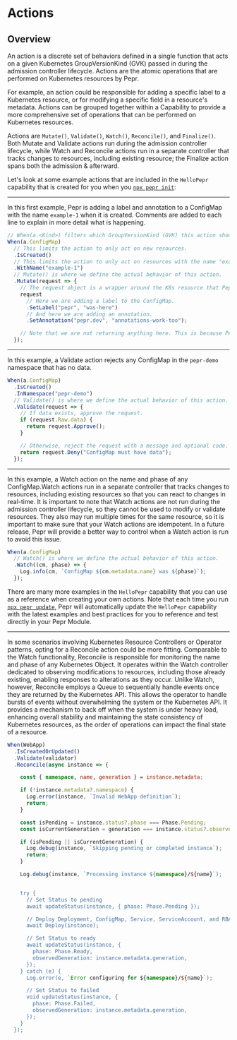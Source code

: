 # Actions

## Overview

An action is a discrete set of behaviors defined in a single function that acts on a given Kubernetes GroupVersionKind (GVK) passed in during the admission controller lifecycle. Actions are the atomic operations that are performed on Kubernetes resources by Pepr.

For example, an action could be responsible for adding a specific label to a Kubernetes resource, or for modifying a specific field in a resource's metadata. Actions can be grouped together within a Capability to provide a more comprehensive set of operations that can be performed on Kubernetes resources.

Actions are `Mutate()`, `Validate()`, `Watch()`, `Reconcile()`, and `Finalize()`. Both Mutate and Validate actions run during the admission controller lifecycle, while Watch and Reconcile actions run in a separate controller that tracks changes to resources, including existing resource; the Finalize action spans both the admission & afterward.

Let's look at some example actions that are included in the `HelloPepr` capability that is created for you when you [`npx pepr init`](./010_pepr-cli.md#pepr-init):

---

In this first example, Pepr is adding a label and annotation to a ConfigMap with the name `example-1` when it is created. Comments are added to each line to explain in more detail what is happening.

```ts
// When(a.<Kind>) filters which GroupVersionKind (GVK) this action should act on.
When(a.ConfigMap)
  // This limits the action to only act on new resources.
  .IsCreated()
  // This limits the action to only act on resources with the name "example-1".
  .WithName("example-1")
  // Mutate() is where we define the actual behavior of this action.
  .Mutate(request => {
    // The request object is a wrapper around the K8s resource that Pepr is acting on.
    request
      // Here we are adding a label to the ConfigMap.
      .SetLabel("pepr", "was-here")
      // And here we are adding an annotation.
      .SetAnnotation("pepr.dev", "annotations-work-too");

    // Note that we are not returning anything here. This is because Pepr is tracking the changes in each action automatically.
  });
```

---

In this example, a Validate action rejects any ConfigMap in the `pepr-demo` namespace that has no data.

```ts
When(a.ConfigMap)
  .IsCreated()
  .InNamespace("pepr-demo")
  // Validate() is where we define the actual behavior of this action.
  .Validate(request => {
    // If data exists, approve the request.
    if (request.Raw.data) {
      return request.Approve();
    }

    // Otherwise, reject the request with a message and optional code.
    return request.Deny("ConfigMap must have data");
  });
```

---

In this example, a Watch action on the name and phase of any ConfigMap.Watch actions run in a separate controller that tracks changes to resources, including existing resources so that you can react to changes in real-time. It is important to note that Watch actions are not run during the admission controller lifecycle, so they cannot be used to modify or validate resources. They also may run multiple times for the same resource, so it is important to make sure that your Watch actions are idempotent. In a future release, Pepr will provide a better way to control when a Watch action is run to avoid this issue.

```ts
When(a.ConfigMap)
  // Watch() is where we define the actual behavior of this action.
  .Watch((cm, phase) => {
    Log.info(cm, `ConfigMap ${cm.metadata.name} was ${phase}`);
  });
```

There are many more examples in the `HelloPepr` capability that you can use as a reference when creating your own actions. Note that each time you run [`npx pepr update`](./010_pepr-cli.md#pepr-update), Pepr will automatically update the `HelloPepr` capability with the latest examples and best practices for you to reference and test directly in your Pepr Module.

---

In some scenarios involving Kubernetes Resource Controllers or Operator patterns, opting for a Reconcile action could be more fitting. Comparable to the Watch functionality, Reconcile is responsible for monitoring the name and phase of any Kubernetes Object. It operates within the Watch controller dedicated to observing modifications to resources, including those already existing, enabling responses to alterations as they occur. Unlike Watch, however, Reconcile employs a Queue to sequentially handle events once they are returned by the Kubernetes API. This allows the operator to handle bursts of events without overwhelming the system or the Kubernetes API. It provides a mechanism to back off when the system is under heavy load, enhancing overall stability and maintaining the state consistency of Kubernetes resources, as the order of operations can impact the final state of a resource.

```ts
When(WebApp)
  .IsCreatedOrUpdated()
  .Validate(validator)
  .Reconcile(async instance => {

    const { namespace, name, generation } = instance.metadata;

    if (!instance.metadata?.namespace) {
      Log.error(instance, `Invalid WebApp definition`);
      return;
    }

    const isPending = instance.status?.phase === Phase.Pending;
    const isCurrentGeneration = generation === instance.status?.observedGeneration;

    if (isPending || isCurrentGeneration) {
      Log.debug(instance, `Skipping pending or completed instance`);
      return;
    }

    Log.debug(instance, `Processing instance ${namespace}/${name}`);


    try {
      // Set Status to pending
      await updateStatus(instance, { phase: Phase.Pending });

      // Deploy Deployment, ConfigMap, Service, ServiceAccount, and RBAC based on instance
      await Deploy(instance);

      // Set Status to ready
      await updateStatus(instance, {
        phase: Phase.Ready,
        observedGeneration: instance.metadata.generation,
      });
    } catch (e) {
      Log.error(e, `Error configuring for ${namespace}/${name}`);

      // Set Status to failed
      void updateStatus(instance, {
        phase: Phase.Failed,
        observedGeneration: instance.metadata.generation,
      });
    }
  });
```
